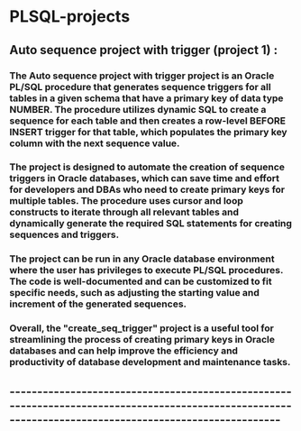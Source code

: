 # PLSQL-projects


   ## Auto sequence project with trigger (project 1) : 

   ### The Auto sequence project with trigger project is an Oracle PL/SQL procedure that generates sequence triggers for all tables in a given schema that have a primary key of data type NUMBER. The procedure utilizes dynamic SQL to create a sequence for each table and then creates a row-level BEFORE INSERT trigger for that table, which populates the primary key column with the next sequence value.

  ### The project is designed to automate the creation of sequence triggers in Oracle databases, which can save time and effort for developers and DBAs who need to create primary keys for multiple tables. The procedure uses cursor and loop constructs to iterate through all relevant tables and dynamically generate the required SQL statements for creating sequences and triggers.

  ### The project can be run in any Oracle database environment where the user has privileges to execute PL/SQL procedures. The code is well-documented and can be customized to fit specific needs, such as adjusting the starting value and increment of the generated sequences.

  ### Overall, the "create_seq_trigger" project is a useful tool for streamlining the process of creating primary keys in Oracle databases and can help improve the efficiency and productivity of database development and maintenance tasks.
  
  ## -------------------------------------------------------------------------------------------------------------------------------------------------------
  





